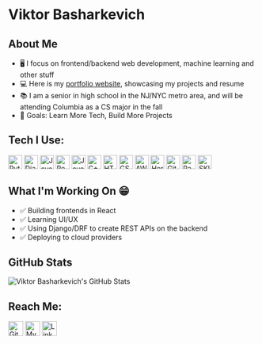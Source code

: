 # Viktor Basharkevich

## About Me
- 🖥️ I focus on frontend/backend web development, machine learning and other stuff
- 💻 Here is my [portfolio website][website], showcasing my projects and resume
- 📚 I am a senior in high school in the NJ/NYC metro area, and will be attending Columbia as a CS major in the fall
- 🌱 Goals: Learn More Tech, Build More Projects

## Tech I Use:
<p>
  <img alt="Python" src="https://img.shields.io/badge/-Python-3776AB?style=flat-square&logo=python&logoColor=white" height=28/>

  <img alt="Django" src="https://img.shields.io/badge/-Django/DRF-092E20?style=flat-square&logo=django&logoColor=whie" height=28/>

  <img alt="JavaScript" src="https://img.shields.io/badge/-JavaScript-F7DF1E?style=flat-square&logo=javascript&logoColor=black" height=28/>
  
  <img alt="React" src="https://img.shields.io/badge/-React-1DA1F2?style=flat-square&logo=react&logoColor=white" height=28/>
  
  <img alt="Java" src="https://img.shields.io/badge/Java-ED8B00?style=flat-square&logo=java&logoColor=white" height=28/>
  
  <img alt="C++" src="https://img.shields.io/badge/C%2B%2B-00599C?style=flat-square&logo=c%2B%2B&logoColor=white" height=28/>

  <img alt="HTML5" src="https://img.shields.io/badge/-HTML5-E34F26?style=flat-square&logo=html5&logoColor=white" height=28/>

  <img alt="CSS3" src="https://img.shields.io/badge/-CSS3-1572B6?style=flat-square&logo=css3&logoColor=white" height=28/>
  
  <img alt="AWS" src="https://img.shields.io/badge/-AWS-FF9900?style=flat-square&logo=amazonAWS&logoColor=white" height=28/>

  <img alt="Heroku" src="https://img.shields.io/badge/-Heroku-430098?style=flat-square&logo=heroku&logoColor=white" height=28/>

  <img alt="Git" src="https://img.shields.io/badge/-Git-F05032?style=flat-square&logo=git&logoColor=white" height=28/>  
    
  <img alt="Pandas" src="https://img.shields.io/badge/Pandas-2C2D72?style=flat-square&logo=pandas&logoColor=white" height=28/>
  
  <img alt="SKlearn" src="https://img.shields.io/badge/scikit_learn-F7931E?style=flat-square&logo=scikit-learn&logoColor=white" height=28/>
  
</p>

## What I'm Working On  😁 
- ✅ Building frontends in React
- ✅ Learning UI/UX
- ✅ Using Django/DRF to create REST APIs on the backend
- ✅ Deploying to cloud providers

## GitHub Stats
<img alt="Viktor Basharkevich's GitHub Stats" src="https://github-readme-stats-weld-two.vercel.app/api?username=ViktorBash&show_icons=true&hide_border=true&count_private=true&theme=algolia&include_all_commits=true&hide=stars"/>

## Reach Me:
<p><a href="https://github.com/viktorbash" target="_blank"><img alt="GitHub" src="https://img.shields.io/badge/GitHub-%2312100E.svg?&style=for-the-badge&logo=Github&logoColor=white" height=30 /></a>
<a href="https://www.viktorbash.com" target="_blank"><img alt="My Website" src="https://img.shields.io/badge/Website-%3113.svg?style=for-the-badge&logoColor=white?coor=#3655FF" height=30/></a>
<a href="https://www.linkedin.com/in/viktorbash" target="_blank"><img alt="LinkedIn" src="https://img.shields.io/badge/linkedin-%230077B5.svg?&style=for-the-badge&logo=linkedin&logoColor=white" height=30/></a><p>

[website]: https://www.viktorbash.com/
